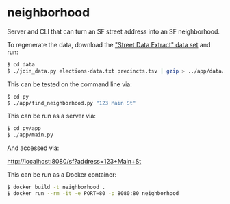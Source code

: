 # neighborhood

Server and CLI that can turn an SF street address into an SF neighborhood.

To regenerate the data, download the ["Street Data Extract" data set](https://sfelections.org/tools/election_data/dataset.php?ATAB=d1970-01-01) and
run:

```bash
$ cd data
$ ./join_data.py elections-data.txt precincts.tsv | gzip > ../app/data/neighborhood_data.tsv.gz
```

This can be tested on the command line via:

```bash
$ cd py
$ ./app/find_neighborhood.py "123 Main St"
```

This can be run as a server via:

```bash
$ cd py/app
$ ./app/main.py
```

And accessed via:

<http://localhost:8080/sf?address=123+Main+St>

This can be run as a Docker container:

```bash
$ docker build -t neighborhood .
$ docker run --rm -it -e PORT=80 -p 8080:80 neighborhood
```
